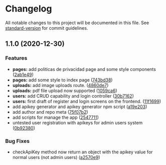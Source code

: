 # Changelog

All notable changes to this project will be documented in this file. See [standard-version](https://github.com/conventional-changelog/standard-version) for commit guidelines.

## 1.1.0 (2020-12-30)


### Features

* **pages:** add politicas de privacidad page and some style components ([2ab1e49](https://github.com/ftdgomez/mern-boilerplate/commit/2ab1e4952941435971712b0c8eaa2a77914601c3))
* **pages:** add some style to index page ([743bd38](https://github.com/ftdgomez/mern-boilerplate/commit/743bd38f3c36f3d1b8273dd11993ca4199d957a4))
* **uploads:** add image uploads route. ([4860de7](https://github.com/ftdgomez/mern-boilerplate/commit/4860de7cec022033d610c38ab9a5021be37a4cfd))
* **uploads:** pdf file upload now supported ([1059ca6](https://github.com/ftdgomez/mern-boilerplate/commit/1059ca6585642ee19a89e1142135f3035a502413))
* **users:** add CRUD capability and login controller ([30b7162](https://github.com/ftdgomez/mern-boilerplate/commit/30b716226a574c2e13c2e7942efae46d3f69a157))
* **users:** first draft of register and login screens on the frontend. ([11f1699](https://github.com/ftdgomez/mern-boilerplate/commit/11f16994e0d6ebd028080d913562e83cf212cc62))
* add apikey generator and apikey generator npm script ([a19e203](https://github.com/ftdgomez/mern-boilerplate/commit/a19e203e223f34df0e450b12e46fa5e0c086d881))
* add author and repo meta ([75f07b2](https://github.com/ftdgomez/mern-boilerplate/commit/75f07b2fe7109ee252666207afd81be7c578b5e8))
* add scripts for manage the app ([2547711](https://github.com/ftdgomez/mern-boilerplate/commit/25477110cae0f7895c3d6114ae645210faf419e5))
* untested user registration with apikeys for admin users system ([0b92380](https://github.com/ftdgomez/mern-boilerplate/commit/0b92380b0d3bc14b23eb6c4c57e70f3c7cc4302d))


### Bug Fixes

* checkApiKey method now return an object with the apikey value for normal users (not admin users) ([a2570e9](https://github.com/ftdgomez/mern-boilerplate/commit/a2570e9e14be54b384af498f97c216693a4be91d))
